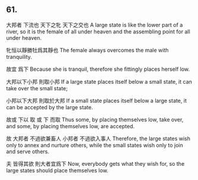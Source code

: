## 61.

大邦者
下流也
天下之牝
天下之交也
A large state
is like the lower part of a river,
so it is the female of all under heaven
and the assembling point for all under heaven.

牝恒以靜勝牡爲其靜也
The female always overcomes the male with tranquility.

故宜
爲下
Because she is tranquil,
therefore she ﬁttingly places herself low.

大邦以下小邦
則取小邦
If a large state places itself below a small state,
it can take over the small state;

小邦以下大邦
則取於大邦
If a small state places itself below a large state,
it can be accepted by the large state.

故或
下以
取
或
下
而取
Thus some,
by placing themselves low,
take over,
and some,
by placing themselves low,
are accepted.

故
大邦者
不過欲兼畜人
小邦者
不過欲入事人
Therefore,
the large states
wish only to annex and nurture others,
while the small states
wish only to join and serve others.

夫
皆得其欲
則大者宜爲下
Now,
everybody gets what they wish for,
so the large states should place themselves low.
